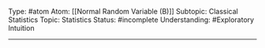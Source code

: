 Type: #atom
Atom: [[Normal Random Variable (B)]]
Subtopic: Classical Statistics
Topic: Statistics
Status: #incomplete 
Understanding: #Exploratory Intuition

----
